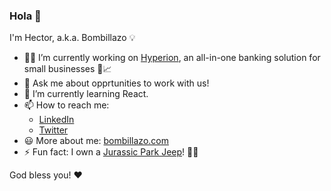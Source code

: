 ### Hola 👋

I'm Hector, a.k.a. Bombillazo 💡

- 👨‍💻 I’m currently working on [Hyperion](https://www.hyperion.finance/?referral-code=a7e73eb0c05f0c8e94525bb9ee31b837), an all-in-one banking solution for small businesses 🌲📈
- 💬 Ask me about opprtunities to work with us!
- 🌱 I’m currently learning React.
- 📫 How to reach me:
  - [LinkedIn](https://www.linkedin.com/in/bombillazo/)
  - [Twitter](https://twitter.com/bombillazo)
- 😃 More about me: [bombillazo.com](https://www.bombillazo.com)
- ⚡ Fun fact: I own a [Jurassic Park Jeep](https://www.bombillazo.com/content/jurassic-park-jeep-14)! 🚙🦖

God bless you! ❤️
